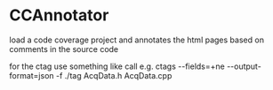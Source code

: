 # CCAnnotator
load a code coverage project and annotates the html pages based on comments in the source code

for the ctag use something like call e.g. 
ctags --fields=+ne --output-format=json -f ./tag AcqData.h AcqData.cpp
